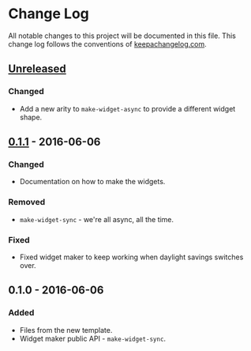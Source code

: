 # Change Log
All notable changes to this project will be documented in this file. This change log follows the conventions of [keepachangelog.com](http://keepachangelog.com/).

## [Unreleased]
### Changed
- Add a new arity to `make-widget-async` to provide a different widget shape.

## [0.1.1] - 2016-06-06
### Changed
- Documentation on how to make the widgets.

### Removed
- `make-widget-sync` - we're all async, all the time.

### Fixed
- Fixed widget maker to keep working when daylight savings switches over.

## 0.1.0 - 2016-06-06
### Added
- Files from the new template.
- Widget maker public API - `make-widget-sync`.

[Unreleased]: https://github.com/your-name/tiy-clojure-web-continued/compare/0.1.1...HEAD
[0.1.1]: https://github.com/your-name/tiy-clojure-web-continued/compare/0.1.0...0.1.1
